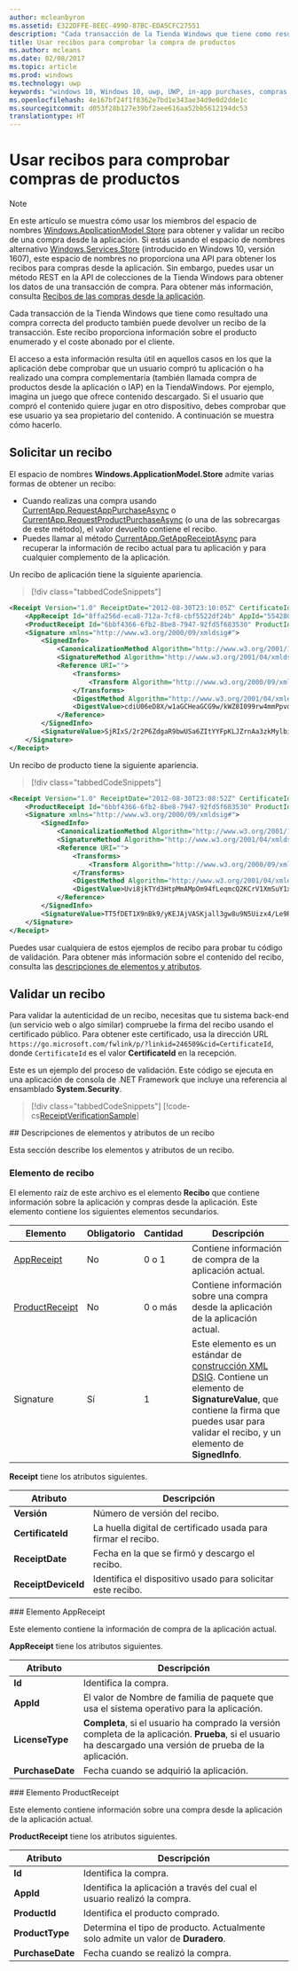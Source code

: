 ```yaml
---
author: mcleanbyron
ms.assetid: E322DFFE-8EEC-499D-87BC-EDA5CFC27551
description: "Cada transacción de la Tienda Windows que tiene como resultado una compra correcta del producto también puede devolver un recibo de la transacción."
title: Usar recibos para comprobar la compra de productos
ms.author: mcleans
ms.date: 02/08/2017
ms.topic: article
ms.prod: windows
ms.technology: uwp
keywords: "windows 10, Windows 10, uwp, UWP, in-app purchases, compras desde la aplicación, IAPs, IAP, receipts, recibos, Windows.ApplicationModel.Store, Windows.ApplicationModel.Store"
ms.openlocfilehash: 4e167bf24f1f8362e7bd1e343ae34d9e0d2dde1c
ms.sourcegitcommit: d053f28b127e39bf2aee616aa52bb5612194dc53
translationtype: HT
---
```

# <a name="use-receipts-to-verify-product-purchases"></a>Usar recibos para comprobar compras de productos


> [!NOTE]
> En este artículo se muestra cómo usar los miembros del espacio de nombres [Windows.ApplicationModel.Store](https://msdn.microsoft.com/library/windows/apps/windows.applicationmodel.store.aspx) para obtener y validar un recibo de una compra desde la aplicación. Si estás usando el espacio de nombres alternativo [Windows.Services.Store](https://msdn.microsoft.com/library/windows/apps/windows.services.store.aspx) (introducido en Windows 10, versión 1607), este espacio de nombres no proporciona una API para obtener los recibos para compras desde la aplicación. Sin embargo, puedes usar un método REST en la API de colecciones de la Tienda Windows para obtener los datos de una transacción de compra. Para obtener más información, consulta [Recibos de las compras desde la aplicación](in-app-purchases-and-trials.md#receipts).


Cada transacción de la Tienda Windows que tiene como resultado una compra correcta del producto también puede devolver un recibo de la transacción. Este recibo proporciona información sobre el producto enumerado y el coste abonado por el cliente.

El acceso a esta información resulta útil en aquellos casos en los que la aplicación debe comprobar que un usuario compró tu aplicación o ha realizado una compra complementaria (también llamada compra de productos desde la aplicación o IAP) en la TiendaWindows. Por ejemplo, imagina un juego que ofrece contenido descargado. Si el usuario que compró el contenido quiere jugar en otro dispositivo, debes comprobar que ese usuario ya sea propietario del contenido. A continuación se muestra cómo hacerlo.

## <a name="requesting-a-receipt"></a>Solicitar un recibo


El espacio de nombres **Windows.ApplicationModel.Store** admite varias formas de obtener un recibo:

* Cuando realizas una compra usando [CurrentApp.RequestAppPurchaseAsync](https://msdn.microsoft.com/library/windows/apps/hh967813) o [CurrentApp.RequestProductPurchaseAsync](https://msdn.microsoft.com/library/windows/apps/hh779780.aspx) (o una de las sobrecargas de este método), el valor devuelto contiene el recibo.
* Puedes llamar al método [CurrentApp.GetAppReceiptAsync](https://msdn.microsoft.com/library/windows/apps/hh967811) para recuperar la información de recibo actual para tu aplicación y para cualquier complemento de la aplicación.

Un recibo de aplicación tiene la siguiente apariencia.

> [!div class="tabbedCodeSnippets"]
```xml
<Receipt Version="1.0" ReceiptDate="2012-08-30T23:10:05Z" CertificateId="b809e47cd0110a4db043b3f73e83acd917fe1336" ReceiptDeviceId="4e362949-acc3-fe3a-e71b-89893eb4f528">
    <AppReceipt Id="8ffa256d-eca8-712a-7cf8-cbf5522df24b" AppId="55428GreenlakeApps.CurrentAppSimulatorEventTest_z7q3q7z11crfr" PurchaseDate="2012-06-04T23:07:24Z" LicenseType="Full" />
    <ProductReceipt Id="6bbf4366-6fb2-8be8-7947-92fd5f683530" ProductId="Product1" PurchaseDate="2012-08-30T23:08:52Z" ExpirationDate="2012-09-02T23:08:49Z" ProductType="Durable" AppId="55428GreenlakeApps.CurrentAppSimulatorEventTest_z7q3q7z11crfr" />
    <Signature xmlns="http://www.w3.org/2000/09/xmldsig#">
        <SignedInfo>
            <CanonicalizationMethod Algorithm="http://www.w3.org/2001/10/xml-exc-c14n#" />
            <SignatureMethod Algorithm="http://www.w3.org/2001/04/xmldsig-more#rsa-sha256" />
            <Reference URI="">
                <Transforms>
                    <Transform Algorithm="http://www.w3.org/2000/09/xmldsig#enveloped-signature" />
                </Transforms>
                <DigestMethod Algorithm="http://www.w3.org/2001/04/xmlenc#sha256" />
                <DigestValue>cdiU06eD8X/w1aGCHeaGCG9w/kWZ8I099rw4mmPpvdU=</DigestValue>
            </Reference>
        </SignedInfo>
        <SignatureValue>SjRIxS/2r2P6ZdgaR9bwUSa6ZItYYFpKLJZrnAa3zkMylbiWjh9oZGGng2p6/gtBHC2dSTZlLbqnysJjl7mQp/A3wKaIkzjyRXv3kxoVaSV0pkqiPt04cIfFTP0JZkE5QD/vYxiWjeyGp1dThEM2RV811sRWvmEs/hHhVxb32e8xCLtpALYx3a9lW51zRJJN0eNdPAvNoiCJlnogAoTToUQLHs72I1dECnSbeNPXiG7klpy5boKKMCZfnVXXkneWvVFtAA1h2sB7ll40LEHO4oYN6VzD+uKd76QOgGmsu9iGVyRvvmMtahvtL1/pxoxsTRedhKq6zrzCfT8qfh3C1w==</SignatureValue>
    </Signature>
</Receipt>
```

Un recibo de producto tiene la siguiente apariencia.

> [!div class="tabbedCodeSnippets"]
```xml
<Receipt Version="1.0" ReceiptDate="2012-08-30T23:08:52Z" CertificateId="b809e47cd0110a4db043b3f73e83acd917fe1336" ReceiptDeviceId="4e362949-acc3-fe3a-e71b-89893eb4f528">
    <ProductReceipt Id="6bbf4366-6fb2-8be8-7947-92fd5f683530" ProductId="Product1" PurchaseDate="2012-08-30T23:08:52Z" ExpirationDate="2012-09-02T23:08:49Z" ProductType="Durable" AppId="55428GreenlakeApps.CurrentAppSimulatorEventTest_z7q3q7z11crfr" />
    <Signature xmlns="http://www.w3.org/2000/09/xmldsig#">
        <SignedInfo>
            <CanonicalizationMethod Algorithm="http://www.w3.org/2001/10/xml-exc-c14n#" />
            <SignatureMethod Algorithm="http://www.w3.org/2001/04/xmldsig-more#rsa-sha256" />
            <Reference URI="">
                <Transforms>
                    <Transform Algorithm="http://www.w3.org/2000/09/xmldsig#enveloped-signature" />
                </Transforms>
                <DigestMethod Algorithm="http://www.w3.org/2001/04/xmlenc#sha256" />
                <DigestValue>Uvi8jkTYd3HtpMmAMpOm94fLeqmcQ2KCrV1XmSuY1xI=</DigestValue>
            </Reference>
        </SignedInfo>
        <SignatureValue>TT5fDET1X9nBk9/yKEJAjVASKjall3gw8u9N5Uizx4/Le9RtJtv+E9XSMjrOXK/TDicidIPLBjTbcZylYZdGPkMvAIc3/1mdLMZYJc+EXG9IsE9L74LmJ0OqGH5WjGK/UexAXxVBWDtBbDI2JLOaBevYsyy+4hLOcTXDSUA4tXwPa2Bi+BRoUTdYE2mFW7ytOJNEs3jTiHrCK6JRvTyU9lGkNDMNx9loIr+mRks+BSf70KxPtE9XCpCvXyWa/Q1JaIyZI7llCH45Dn4SKFn6L/JBw8G8xSTrZ3sBYBKOnUDbSCfc8ucQX97EyivSPURvTyImmjpsXDm2LBaEgAMADg==</SignatureValue>
    </Signature>
</Receipt>
```

Puedes usar cualquiera de estos ejemplos de recibo para probar tu código de validación. Para obtener más información sobre el contenido del recibo, consulta las [descripciones de elementos y atributos](#receipt-descriptions).

## <a name="validating-a-receipt"></a>Validar un recibo

Para validar la autenticidad de un recibo, necesitas que tu sistema back-end (un servicio web o algo similar) compruebe la firma del recibo usando el certificado público. Para obtener este certificado, usa la dirección URL ```https://go.microsoft.com/fwlink/p/?linkid=246509&cid=CertificateId```, donde ```CertificateId``` es el valor **CertificateId** en la recepción.

Este es un ejemplo del proceso de validación. Este código se ejecuta en una aplicación de consola de .NET Framework que incluye una referencia al ensamblado **System.Security**.

> [!div class="tabbedCodeSnippets"]
[!code-cs[ReceiptVerificationSample](./code/ReceiptVerificationSample/cs/Program.cs#ReceiptVerificationSample)]

<span id="receipt-descriptions" />
## <a name="element-and-attribute-descriptions-for-a-receipt"></a>Descripciones de elementos y atributos de un recibo

Esta sección describe los elementos y atributos de un recibo.

### <a name="receipt-element"></a>Elemento de recibo

El elemento raíz de este archivo es el elemento **Recibo** que contiene información sobre la aplicación y compras desde la aplicación. Este elemento contiene los siguientes elementos secundarios.

|  Elemento  |  Obligatorio  |  Cantidad  |  Descripción   |
|-------------|------------|--------|--------|
|  [AppReceipt](#appreceipt)  |    No        |  0 o 1  |  Contiene información de compra de la aplicación actual.            |
|  [ProductReceipt](#productreceipt)  |     No       |  0 o más    |   Contiene información sobre una compra desde la aplicación de la aplicación actual.     |
|  Signature  |      Sí      |  1   |   Este elemento es un estándar de [construcción XML DSIG](http://go.microsoft.com/fwlink/p/?linkid=251093). Contiene un elemento de **SignatureValue**, que contiene la firma que puedes usar para validar el recibo, y un elemento de **SignedInfo**.      |

**Receipt** tiene los atributos siguientes.

|  Atributo  |  Descripción   |
|-------------|-------------------|
|  **Versión**  |    Número de versión del recibo.            |
|  **CertificateId**  |     La huella digital de certificado usada para firmar el recibo.          |
|  **ReceiptDate**  |    Fecha en la que se firmó y descargo el recibo.           |  
|  **ReceiptDeviceId**  |   Identifica el dispositivo usado para solicitar este recibo.         |  |

<span id="appreceipt" />
### <a name="appreceipt-element"></a>Elemento AppReceipt

Este elemento contiene la información de compra de la aplicación actual.

**AppReceipt** tiene los atributos siguientes.

|  Atributo  |  Descripción   |
|-------------|-------------------|
|  **Id**  |    Identifica la compra.           |
|  **AppId**  |     El valor de Nombre de familia de paquete que usa el sistema operativo para la aplicación.           |
|  **LicenseType**  |    **Completa**, si el usuario ha comprado la versión completa de la aplicación. **Prueba**, si el usuario ha descargado una versión de prueba de la aplicación.           |  
|  **PurchaseDate**  |    Fecha cuando se adquirió la aplicación.          |  |

<span id="productreceipt" />
### <a name="productreceipt-element"></a>Elemento ProductReceipt

Este elemento contiene información sobre una compra desde la aplicación de la aplicación actual.

**ProductReceipt** tiene los atributos siguientes.

|  Atributo  |  Descripción   |
|-------------|-------------------|
|  **Id**  |    Identifica la compra.           |
|  **AppId**  |     Identifica la aplicación a través del cual el usuario realizó la compra.           |
|  **ProductId**  |     Identifica el producto comprado.           |
|  **ProductType**  |    Determina el tipo de producto. Actualmente solo admite un valor de **Duradero**.          |  
|  **PurchaseDate**  |    Fecha cuando se realizó la compra.          |  |

 

 
